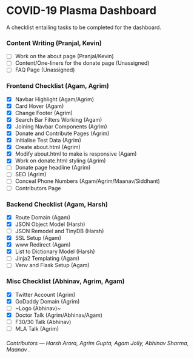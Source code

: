 # COVID-19 Plasma Dashboard

A checklist entailing tasks to be completed for the dashboard.

### Content Writing (Pranjal, Kevin)

- [ ] Work on the about page (Pranjal/Kevin)
- [ ] Content/One-liners for the donate page (Unassigned)
- [ ] FAQ Page (Unassigned) 

### Frontend Checklist (Agam, Agrim)

- [x] Navbar Highlight (Agam/Agrim)
- [x] Card Hover (Agam)
- [x] Change Footer (Agrim)
- [x] Search Bar Filters Working (Agam) 
- [x] Joining Navbar Components (Agrim)
- [x] Donate and Contribute Pages (Agrim)
- [x] Initialise Test Data (Agrim)
- [x] Create about.html (Agrim)
- [x] Modify about.html to make is responsive (Agam)
- [x] Work on donate.html styling (Agrim)
- [ ] Donate page headline (Agrim) 
- [ ] SEO (Agrim)
- [ ] Conceal Phone Numbers (Agam/Agrim/Maanav/Siddhant)
- [ ] Contributors Page

### Backend Checklist (Agam, Harsh)

- [x] Route Domain (Agam)
- [x] JSON Object Model (Harsh)
- [ ] JSON Remodel and TinyDB (Harsh) 
- [x] SSL Setup (Agam)
- [x] www Redirect (Agam)
- [x] List to Dictionary Model (Harsh) 
- [ ] Jinja2 Templating (Agam)
- [ ] Venv and Flask Setup (Agam)

### Misc Checklist (Abhinav, Agrim, Agam)

- [x] Twitter Account (Agrim)
- [x] GoDaddy Domain (Agrim)
- [ ] ~Logo (Abhinav)~
- [x] Doctor Talk (Agrim/Abhinav/Agam)
- [ ] F30/30 Talk (Abhinav)
- [ ] MLA Talk (Agrim) 

<h6>Contributors &mdash; Harsh Arora, Agrim Gupta, Agam Jolly, Abhinav Sharma, Maanav .
